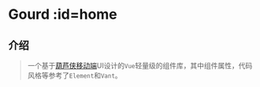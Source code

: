 # Gourd  :id=home

## 介绍

>  一个基于[葫芦侠移动端](http://www.huluxia.com/)UI设计的`Vue`轻量级的组件库，其中组件属性，代码风格等参考了`Element`和`Vant`。
>  